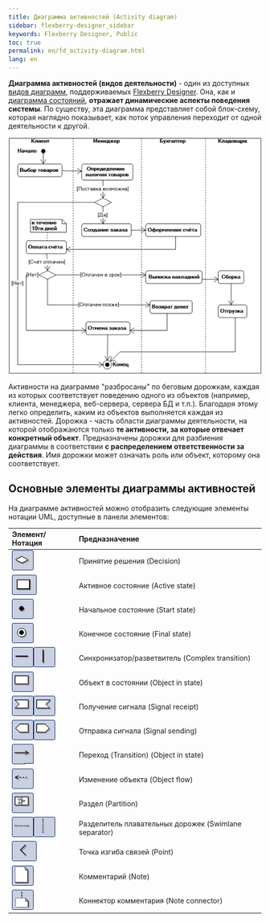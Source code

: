 ```yaml
---
title: Диаграмма активностей (Activity diagram)
sidebar: flexberry-designer_sidebar
keywords: Flexberry Designer, Public
toc: true
permalink: en/fd_activity-diagram.html
lang: en
---
```


**Диаграмма активностей (видов деятельности)** - один из доступных [видов диаграмм](fd_editing-diagram.html), поддерживаемых [Flexberry Designer](fd_landing_page.html).
Она, как и [диаграмма состояний](fd_statechart-diagram.html), **отражает динамические аспекты поведения системы**. По существу, эта диаграмма представляет собой блок-схему, которая наглядно показывает, как поток управления переходит от одной деятельности к другой.  

![](/images/pages/products/flexberry-designer/diagram/activity-diagram.png)

Активности на диаграмме "разбросаны" по беговым дорожкам, каждая из которых соответствует поведению одного из объектов (например, клиента, менеджера, веб-сервера, сервера БД и т.п.). Благодаря этому легко определить, каким из объектов выполняется каждая из активностей. Дорожка - часть области диаграммы деятельности, на которой отображаются только **те активности, за которые отвечает конкретный объект**. Предназначены дорожки для разбиения диаграммы в соответствии **с распределением ответственности за действия**. Имя дорожки может означать роль или объект, которому она соответствует. 

## Основные элементы диаграммы активностей

На диаграмме активностей можно отобразить следующие элементы нотации UML, доступные в панели элементов:

Элемент/Нотация | Предназначение
:------------------------------------------------------------------|:--------------------------------------------
![](/images/pages/products/flexberry-designer/diagram/decision.jpg) | Принятие решения (Decision)
![](/images/pages/products/flexberry-designer/diagram/activeobject1.jpg) | Активное состояние (Active state)
![](/images/pages/products/flexberry-designer/diagram/startstate.jpg) | Начальное состояние (Start state)
![](/images/pages/products/flexberry-designer/diagram/finalstate.jpg) | Конечное состояние (Final state)
![](/images/pages/products/flexberry-designer/diagram/complextransition.jpg)![](/images/pages/products/flexberry-designer/diagram/complextransition_ver.jpg) | Синхронизатор/разветвитель (Complex transition)
![](/images/pages/products/flexberry-designer/diagram/objinstate.jpg) | Объект в состоянии (Object in state)
![](/images/pages/products/flexberry-designer/diagram/signalreceipt-l.jpg)![](/images/pages/products/flexberry-designer/diagram/signalreceipt-r.jpg) | Получение сигнала (Signal receipt)
![](/images/pages/products/flexberry-designer/diagram/signalsend-l.jpg)![](/images/pages/products/flexberry-designer/diagram/signalsend-r.jpg) | Отправка сигнала (Signal sending)
![](/images/pages/products/flexberry-designer/diagram/transition.jpg) | Переход (Transition) (Object in state)
![](/images/pages/products/flexberry-designer/diagram/objectflow.jpg) | Изменение объекта (Object flow)
![](/images/pages/products/flexberry-designer/diagram/partition.jpg) | Раздел (Partition)
![](/images/pages/products/flexberry-designer/diagram/swlane-h.jpg)![](/images/pages/products/flexberry-designer/diagram/swlane-v.jpg) | Разделитель плавательных дорожек (Swimlane separator)
![](/images/pages/products/flexberry-designer/diagram/corner.jpg) | Точка изгиба связей (Point)
![](/images/pages/products/flexberry-designer/diagram/note.jpg) | Комментарий (Note)
![](/images/pages/products/flexberry-designer/diagram/noteconn.jpg) | Коннектор комментария (Note connector)
